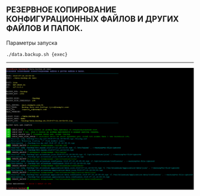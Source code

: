 ## РЕЗЕРВНОЕ КОПИРОВАНИЕ КОНФИГУРАЦИОННЫХ ФАЙЛОВ И ДРУГИХ ФАЙЛОВ И ПАПОК.

Параметры запуска

```console
./data.backup.sh {exec}
```

---

![alt text](https://github.com/rlagutinhub/data.backup/blob/master/screen.png)
